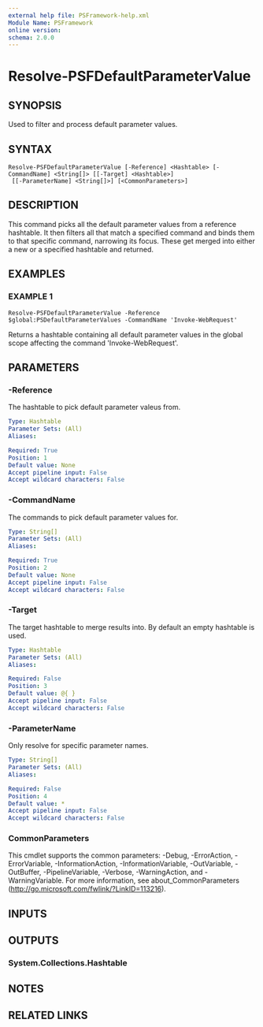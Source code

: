 ```yaml
---
external help file: PSFramework-help.xml
Module Name: PSFramework
online version:
schema: 2.0.0
---
```


# Resolve-PSFDefaultParameterValue

## SYNOPSIS
Used to filter and process default parameter values.

## SYNTAX

```
Resolve-PSFDefaultParameterValue [-Reference] <Hashtable> [-CommandName] <String[]> [[-Target] <Hashtable>]
 [[-ParameterName] <String[]>] [<CommonParameters>]
```

## DESCRIPTION
This command picks all the default parameter values from a reference hashtable.
It then filters all that match a specified command and binds them to that specific command, narrowing its focus.
These get merged into either a new or a specified hashtable and returned.

## EXAMPLES

### EXAMPLE 1
```
Resolve-PSFDefaultParameterValue -Reference $global:PSDefaultParameterValues -CommandName 'Invoke-WebRequest'
```

Returns a hashtable containing all default parameter values in the global scope affecting the command 'Invoke-WebRequest'.

## PARAMETERS

### -Reference
The hashtable to pick default parameter valeus from.

```yaml
Type: Hashtable
Parameter Sets: (All)
Aliases:

Required: True
Position: 1
Default value: None
Accept pipeline input: False
Accept wildcard characters: False
```

### -CommandName
The commands to pick default parameter values for.

```yaml
Type: String[]
Parameter Sets: (All)
Aliases:

Required: True
Position: 2
Default value: None
Accept pipeline input: False
Accept wildcard characters: False
```

### -Target
The target hashtable to merge results into.
By default an empty hashtable is used.

```yaml
Type: Hashtable
Parameter Sets: (All)
Aliases:

Required: False
Position: 3
Default value: @{ }
Accept pipeline input: False
Accept wildcard characters: False
```

### -ParameterName
Only resolve for specific parameter names.

```yaml
Type: String[]
Parameter Sets: (All)
Aliases:

Required: False
Position: 4
Default value: *
Accept pipeline input: False
Accept wildcard characters: False
```

### CommonParameters
This cmdlet supports the common parameters: -Debug, -ErrorAction, -ErrorVariable, -InformationAction, -InformationVariable, -OutVariable, -OutBuffer, -PipelineVariable, -Verbose, -WarningAction, and -WarningVariable.
For more information, see about_CommonParameters (http://go.microsoft.com/fwlink/?LinkID=113216).

## INPUTS

## OUTPUTS

### System.Collections.Hashtable
## NOTES

## RELATED LINKS
